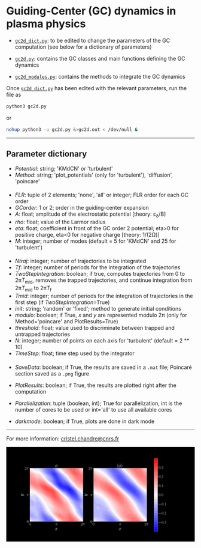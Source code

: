 # Guiding-Center (GC) dynamics in plasma physics

- [`gc2d_dict.py`](https://github.com/cchandre/Guiding-Center/blob/main/gc2d_dict.py): to be edited to change the parameters of the GC computation (see below for a dictionary of parameters)

- [`gc2d.py`](https://github.com/cchandre/Guiding-Center/blob/main/gc2d.py): contains the GC classes and main functions defining the GC dynamics

- [`gc2d_modules.py`](https://github.com/cchandre/Guiding-Center/blob/main/gc2d_modules.py): contains the methods to integrate the GC dynamics

Once [`gc2d_dict.py`](https://github.com/cchandre/Guiding-Center/blob/main/gc2d_dict.py) has been edited with the relevant parameters, run the file as 
```sh
python3 gc2d.py
```
or 
```sh
nohup python3 -u gc2d.py &>gc2d.out < /dev/null &
```

___
##  Parameter dictionary

- *Potential*: string; 'KMdCN' or 'turbulent' 
- *Method*: string; 'plot_potentials' (only for 'turbulent'), 'diffusion', 'poincare'
####
- *FLR*: tuple of 2 elements; 'none', 'all' or integer; FLR order for each GC order
- *GCorder*: 1 or 2; order in the guiding-center expansion 
- *A*: float; amplitude of the electrostatic potential [theory: &epsilon;<sub>&delta;</sub>/B]
- *rho*: float; value of the Larmor radius 
- *eta*: float; coefficient in front of the GC order 2 potential; eta>0 for positive charge, eta<0 for negative charge [theory: 1/(2&Omega;)] 
- *M*: integer; number of modes (default = 5 for 'KMdCN' and 25 for 'turbulent') 
####
- *Ntraj*: integer; number of trajectories to be integrated
- *Tf*: integer; number of periods for the integration of the trajectories
- *TwoStepIntegration*: boolean; if true, computes trajectories from 0 to 2&pi;*T*<sub>mid</sub>, removes the trapped trajectories, and continue integration from 2&pi;*T*<sub>mid</sub> to 2&pi;*T*<sub>f</sub>
- *Tmid*: integer; number of periods for the integration of trajectories in the first step (if *TwoStepIntegration*=True)
- *init*: string; 'random' or 'fixed'; method to generate initial conditions  
- *modulo*: boolean; if True, *x* and *y* are represented modulo 2&pi; (only for Method='poincare' and PlotResults=True)
- *threshold*: float; value used to discriminate between trapped and untrapped trajectories
- *N*: integer; number of points on each axis for 'turbulent' (default = 2 ** 10)
- *TimeStep*: float; time step used by the integrator
####
- *SaveData*: boolean; if True, the results are saved in a `.mat` file; Poincaré section saved as a `.png` figure
- *PlotResults*: boolean; if True, the results are plotted right after the computation
- *Parallelization*: tuple (boolean, int); True for parallelization, int is the number of cores to be used or int='all' to use all available cores

- *darkmode*: boolean; if True, plots are done in dark mode

---
For more information: <cristel.chandre@cnrs.fr>

<p align="center">
  <img src="https://github.com/cchandre/Guiding-Center/blob/main/A060_RHO040.gif" alt="Example" width="600"/>
</p>
